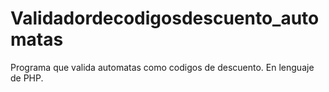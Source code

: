 # Validadordecodigosdescuento_automatas
Programa que valida automatas como codigos de descuento. En lenguaje de PHP.
